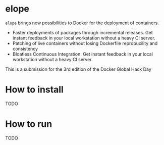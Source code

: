 # elope

`elope` brings new possibilities to Docker for the deployment of containers.
* Faster deployments of packages through incremental releases.
Get instant feedback in your local workstation without a heavy CI server.
* Patching of live containers without losing Dockerfile reprobucility and consistency
* Bloatless Continuous Integration. 
Get instant feedback in your local workstation without a heavy CI server.

This is a submission for the 3rd edition of the Docker Global Hack Day

# How to install
TODO

# How to run
TODO

